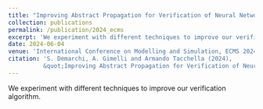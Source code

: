 ```yaml
---
title: "Improving Abstract Propagation for Verification of Neural Networks"
collection: publications
permalink: /publication/2024_ecms
excerpt: 'We experiment with different techniques to improve our verification algorithm.'
date: 2024-06-04
venue: 'International Conference on Modelling and Simulation, ECMS 2024, Cracow, Poland'
citation: 'S. Demarchi, A. Gimelli and Armando Tacchella (2024),
          &quot;Improving Abstract Propagation for Verification of Neural Networks.&quot; <i>in International Conference on Modelling and Simulation, ECMS 2024, Cracow, Poland, June 4-7th, 2024, Proceedings, 2024.</i>'
---
```


We experiment with different techniques to improve our verification algorithm.
